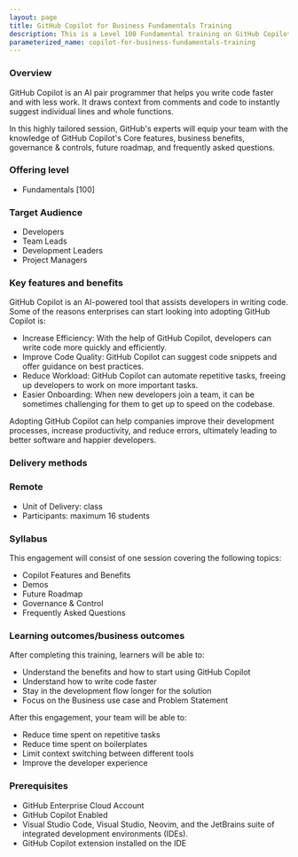```yaml
---
layout: page
title: GitHub Copilot for Business Fundamentals Training
description: This is a Level 100 Fundamental training on GitHub Copilot for Business, for customers who have procured Copilot For Business licenses and want an introductory level course for their users to start using the tool.
parameterized_name: copilot-for-business-fundamentals-training
---
```


### Overview

GitHub Copilot is an AI pair programmer that helps you write code faster and with less work. It draws context from comments and code to instantly suggest individual lines and whole functions.

In this highly tailored session, GitHub's experts will equip your team with the knowledge of GitHub Copilot's Core features, business benefits, governance & controls, future roadmap, and frequently asked questions.  

### Offering level

- Fundamentals [100]

### Target Audience

- Developers
- Team Leads
- Development Leaders
- Project Managers

### Key features and benefits

GitHub Copilot is an AI-powered tool that assists developers in writing code. Some of the reasons enterprises can start looking into adopting GitHub Copilot is:

- Increase Efficiency: With the help of GitHub Copilot, developers can write code more quickly and efficiently.
- Improve Code Quality: GitHub Copilot can suggest code snippets and offer guidance on best practices.
- Reduce Workload: GitHub Copilot can automate repetitive tasks, freeing up developers to work on more important tasks.
- Easier Onboarding: When new developers join a team, it can be sometimes challenging for them to get up to speed on the codebase.

Adopting GitHub Copilot can help companies improve their development processes, increase productivity, and reduce errors, ultimately leading to better software and happier developers.

### Delivery methods

### Remote

- Unit of Delivery: class
- Participants: maximum 16 students

### Syllabus

This engagement will consist of one session covering the following topics:

- Copilot Features and Benefits
- Demos
- Future Roadmap
- Governance & Control
- Frequently Asked Questions

### Learning outcomes/business outcomes

After completing this training, learners will be able to:

- Understand the benefits and how to start using GitHub Copilot
- Understand how to write code faster
- Stay in the development flow longer for the solution
- Focus on the Business use case and Problem Statement

After this engagement, your team will be able to:

- Reduce time spent on repetitive tasks
- Reduce time spent on boilerplates
- Limit context switching between different tools
- Improve the developer experience

### Prerequisites

- GitHub Enterprise Cloud Account
- GitHub Copilot Enabled
- Visual Studio Code, Visual Studio, Neovim, and the JetBrains suite of integrated development environments (IDEs).
- GitHub Copilot extension installed on the IDE
